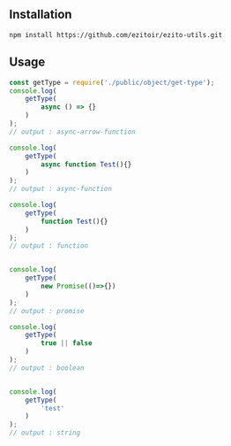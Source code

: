 ## Installation

    npm install https://github.com/ezitoir/ezito-utils.git

## Usage

```javascript
const getType = require('./public/object/get-type');
console.log(
    getType(
        async () => {}
    )
);
// output : async-arrow-function

console.log(
    getType(
        async function Test(){}
    )
);
// output : async-function

console.log(
    getType(
        function Test(){}
    )
);
// output : function


console.log(
    getType(
        new Promise(()=>{})
    )
);
// output : promise

console.log(
    getType(
        true || false
    )
);
// output : boolean


console.log(
    getType(
        'test'
    )
);
// output : string